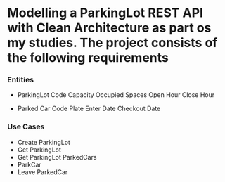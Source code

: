 # Modelling a ParkingLot REST API with Clean Architecture as part os my studies. The project consists of the following requirements
### Entities
- ParkingLot
Code
Capacity
Occupied Spaces
Open Hour
Close Hour

- Parked Car
Code
Plate
Enter Date
Checkout Date
### Use Cases
- Create ParkingLot
- Get ParkingLot
- Get ParkingLot ParkedCars
- ParkCar
- Leave ParkedCar

